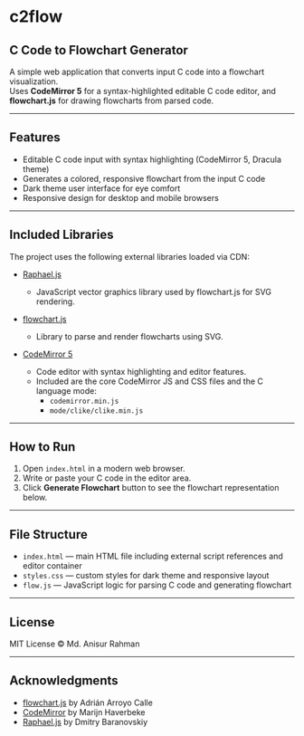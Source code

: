 # c2flow
## C Code to Flowchart Generator

A simple web application that converts input C code into a flowchart visualization.  
Uses **CodeMirror 5** for a syntax-highlighted editable C code editor, and **flowchart.js** for drawing flowcharts from parsed code.

---

## Features

- Editable C code input with syntax highlighting (CodeMirror 5, Dracula theme)  
- Generates a colored, responsive flowchart from the input C code  
- Dark theme user interface for eye comfort  
- Responsive design for desktop and mobile browsers

---

## Included Libraries

The project uses the following external libraries loaded via CDN:

- [Raphael.js](https://flowchart.js.org/) 
  - JavaScript vector graphics library used by flowchart.js for SVG rendering.

- [flowchart.js](https://flowchart.js.org/)  
  - Library to parse and render flowcharts using SVG.

- [CodeMirror 5](https://codemirror.net/)  
  - Code editor with syntax highlighting and editor features.  
  - Included are the core CodeMirror JS and CSS files and the C language mode:  
    - `codemirror.min.js`  
    - `mode/clike/clike.min.js`

---

## How to Run

1. Open `index.html` in a modern web browser.  
2. Write or paste your C code in the editor area.  
3. Click **Generate Flowchart** button to see the flowchart representation below.

---

## File Structure

- `index.html` — main HTML file including external script references and editor container  
- `styles.css` — custom styles for dark theme and responsive layout  
- `flow.js` — JavaScript logic for parsing C code and generating flowchart  

---

## License

MIT License © Md. Anisur Rahman

---

## Acknowledgments

- [flowchart.js](https://github.com/adrai/flowchart.js) by Adrián Arroyo Calle  
- [CodeMirror](https://codemirror.net/) by Marijn Haverbeke  
- [Raphael.js](https://raphaeljs.com/) by Dmitry Baranovskiy

